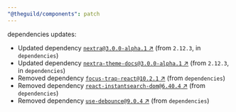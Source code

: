 ```yaml
---
"@theguild/components": patch
---
```

dependencies updates:
  - Updated dependency [`nextra@3.0.0-alpha.1` ↗︎](https://www.npmjs.com/package/nextra/v/3.0.0) (from `2.12.3`, in `dependencies`)
  - Updated dependency [`nextra-theme-docs@3.0.0-alpha.1` ↗︎](https://www.npmjs.com/package/nextra-theme-docs/v/3.0.0) (from `2.12.3`, in `dependencies`)
  - Removed dependency [`focus-trap-react@10.2.1` ↗︎](https://www.npmjs.com/package/focus-trap-react/v/10.2.1) (from `dependencies`)
  - Removed dependency [`react-instantsearch-dom@6.40.4` ↗︎](https://www.npmjs.com/package/react-instantsearch-dom/v/6.40.4) (from `dependencies`)
  - Removed dependency [`use-debounce@9.0.4` ↗︎](https://www.npmjs.com/package/use-debounce/v/9.0.4) (from `dependencies`)
